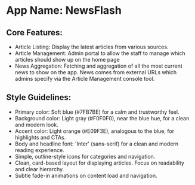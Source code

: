 # **App Name**: NewsFlash

## Core Features:

- Article Listing: Display the latest articles from various sources.
- Article Management: Admin portal to allow the staff to manage which articles should show up on the home page
- News Aggregation: Fetching and aggregation of all the most current news to show on the app. News comes from external URLs which admins specify via the Article Management console tool.

## Style Guidelines:

- Primary color: Soft blue (#7FB7BE) for a calm and trustworthy feel.
- Background color: Light gray (#F0F0F0), near the blue hue, for a clean and modern look.
- Accent color: Light orange (#E09F3E), analogous to the blue, for highlights and CTAs.
- Body and headline font: 'Inter' (sans-serif) for a clean and modern reading experience.
- Simple, outline-style icons for categories and navigation.
- Clean, card-based layout for displaying articles. Focus on readability and clear hierarchy.
- Subtle fade-in animations on content load and navigation.